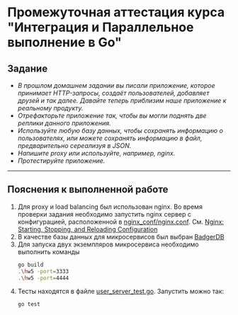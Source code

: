 # Промежуточная аттестация курса "Интеграция и Параллельное выполнение в Go"

## Задание

- *В прошлом домашнем задании вы писали приложение, которое принимает HTTP-запросы, создаёт пользователей, добавляет
  друзей и так далее. Давайте теперь приблизим наше приложение к реальному продукту.*
- *Отрефакторьте приложение так, чтобы вы могли поднять две реплики данного приложения.*
- *Используйте любую базу данных, чтобы сохранять информацию о пользователях, или можете сохранять информацию в файл,
  предварительно сереализуя в JSON.*
- *Напишите proxy или используйте, например, nginx.*
- *Протестируйте приложение.*

---

## Пояснения к выполненной работе

1. Для proxy и load balancing был использован nginx.
   Во время проверки задания необходимо запустить nginx сервер с конфигурацией, расположенной
   в [nginx_conf/nginx.conf](nginx_conf/nginx.conf).
   См. [Nginx: Starting, Stopping, and Reloading Configuration](https://nginx.org/en/docs/beginners_guide.html#control)
2. В качестве базы данных для микросервисов был выбран [BadgerDB](https://github.com/dgraph-io/badger)
3. Для запуска двух экземпляров микросервиса необходимо выполнить команды
   ```bash
   go build
   .\hw5 -port=3333
   .\hw5 -port=4444
   ```
4. Тесты находятся в файле [user_server_test.go](user_server_test.go). Запустить можно так:
    ```bash
    go test
    ```